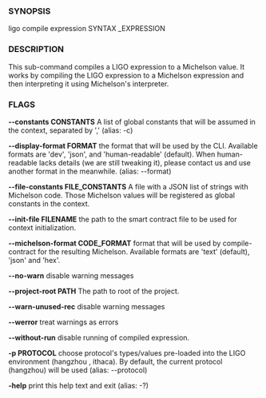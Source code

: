 
### SYNOPSIS
ligo compile expression SYNTAX _EXPRESSION

### DESCRIPTION
This sub-command compiles a LIGO expression to a Michelson value. It works by compiling the LIGO expression to a Michelson expression and then interpreting it using Michelson's interpreter.

### FLAGS
**--constants CONSTANTS**
A list of global constants that will be assumed in the context, separated by ',' (alias: -c)

**--display-format FORMAT**
the format that will be used by the CLI. Available formats are 'dev', 'json', and 'human-readable' (default). When human-readable lacks details (we are still tweaking it), please contact us and use another format in the meanwhile. (alias: --format)

**--file-constants FILE_CONSTANTS**
A file with a JSON list of strings with Michelson code. Those Michelson values will be registered as global constants in the context.

**--init-file FILENAME**
the path to the smart contract file to be used for context initialization.

**--michelson-format CODE_FORMAT**
format that will be used by compile-contract for the resulting Michelson. Available formats are 'text' (default), 'json' and 'hex'.

**--no-warn**
disable warning messages

**--project-root PATH**
The path to root of the project.

**--warn-unused-rec**
disable warning messages

**--werror**
treat warnings as errors

**--without-run**
disable running of compiled expression.

**-p PROTOCOL**
choose protocol's types/values pre-loaded into the LIGO environment (hangzhou , ithaca). By default, the current protocol (hangzhou) will be used (alias: --protocol)

**-help**
print this help text and exit (alias: -?)


